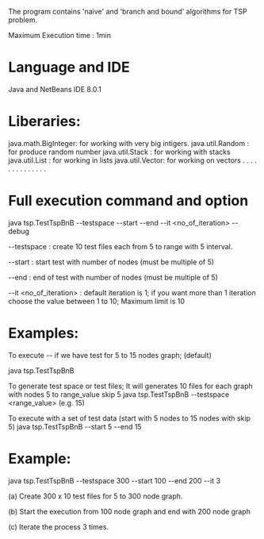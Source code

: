 

The program contains 'naive' and 'branch and bound' algorithms for TSP problem. 

Maximum Execution time : 1min

Language and IDE
===============
Java and NetBeans IDE 8.0.1

Liberaries:
=========
java.math.BigInteger: for working with very big intigers.
java.util.Random : for produce random number
java.util.Stack : for working with stacks
java.util.List : for working in lists
java.util.Vector: for working on vectors
. . . . . . . 
. . . . . . .



Full execution command and option
====================================

java tsp.TestTspBnB --testspace <range>  --start <value1> --end <value2> --it <no_of_iteration> --debug

--testspace <range> : create 10 test files each from 5 to range with 5 interval.

--start  <value1> : start test with number of nodes (must be multiple of 5)

--end <value2> : end of test with number of nodes (must be multiple of 5)

--it <no_of_iteration> : default iteration is 1; if you want more than 1 iteration choose the value between 1 to 10; Maximum limit is 10

Examples:
=========
To execute -- if we have test for 5 to 15 nodes graph; (default) 

java tsp.TestTspBnB

 To generate test space or test files; It will generates 10 files for each graph with nodes 5 to range_value skip 5 
java tsp.TestTspBnB --testspace <range_value> (e.g. 15)

 To execute with a set of test data (start with 5 nodes to 15 nodes with skip 5)
java tsp.TestTspBnB --start 5 --end 15

  Example:
===========

java tsp.TestTspBnB --testspace 300  --start 100 --end 200 --it 3

(a) Create 300 x 10 test files for 5 to 300 node graph.

(b) Start the execution from 100 node graph and end with 200 node graph

(c) Iterate the process 3 times.  







